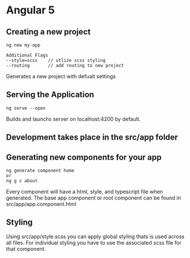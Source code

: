 # Angular 5


## Creating a new project
```
ng new my-app

Additional Flags
--style=scss    // utlize scss styling
--routing       // add routing to new project
```
Generates a new project with defualt settings


## Serving the Application
```
ng serve --open
```
Builds and launchs server on localhost:4200 by default.


## Development takes place in the src/app folder
## Generating new components for your app
```
ng generate component home
or
ng g c about
```

Every component will have a html, style, and typescript file when generated.
The base app component or root component can be found in src/app/app.component.html

## Styling
Using src/app/style.scss you can apply global styling thats is used across all files.
For individual styling you have to use the associated scss file for that component.